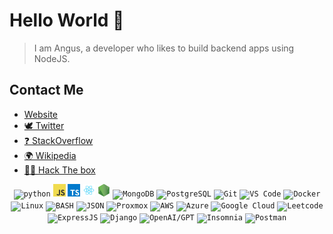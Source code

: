 # Hello World 👋

> I am Angus, a developer who likes to build backend apps using NodeJS.

## Contact Me

- [ Website](https://crighton.live)
- [🕊️ Twitter](https://twitter.com/AngusC_Tech)
- [❓ StackOverflow](https://stackoverflow.com/users/19276480/angus)
- [🌍 Wikipedia](https://en.wikipedia.org/wiki/User:AngusCrighton)
- [👨‍💻 Hack The box](https://app.hackthebox.com/users/1315904)

<div align="center"> 
<code><img height="20" alt="python" src="https://github.com/AngusC222/AngusC222/assets/137439262/698339aa-120c-4325-a483-919079e2eb7a"></code>
<code><img height="20" alt="javascript" src="https://raw.githubusercontent.com/github/explore/80688e429a7d4ef2fca1e82350fe8e3517d3494d/topics/javascript/javascript.png"></code>
<code><img height="20" alt="typescrip![Uploading Python-logo-notext.svg…]()
t" src="https://raw.githubusercontent.com/github/explore/80688e429a7d4ef2fca1e82350fe8e3517d3494d/topics/typescript/typescript.png"></code>
<code><img height="20" alt="React" src="https://raw.githubusercontent.com/github/explore/80688e429a7d4ef2fca1e82350fe8e3517d3494d/topics/react/react.png"></code>
<code><img height="20" alt="NodeJS" src="https://raw.githubusercontent.com/github/explore/80688e429a7d4ef2fca1e82350fe8e3517d3494d/topics/nodejs/nodejs.png"></code>
<code><img height="20" alt="MongoDB" src="https://github.com/AngusC222/AngusC222/assets/137439262/33853a2d-2e46-4935-bff6-f4d3e9119af4"></code>
<code><img height="20" alt="PostgreSQL" src="https://github.com/AngusC222/AngusC222/assets/137439262/b7f2388d-478a-41d8-b354-78e512db2c6d"></code>
<code><img height="20" alt="Git" src="https://github.com/AngusC222/AngusC222/assets/137439262/9ef8234b-4bda-42f9-b028-90a8bd5acdac"></code>
<code><img height="20" alt="VS Code" src="https://github.com/AngusC222/AngusC222/assets/137439262/0625e3d3-ea9d-4e96-96f5-710e438414c6"></code>
<code><img height="20" alt="Docker" src="https://github.com/AngusC222/AngusC222/assets/137439262/a89f151e-b7a3-46cf-8308-8ca3a67862c1"></code>
<code><img height="20" alt="Linux" src="https://github.com/AngusC222/AngusC222/assets/137439262/dcd5cc33-f30e-42cc-a815-a1ef64e0de30"></code>
<code><img height="20" alt="BASH" src="https://github.com/AngusC222/AngusC222/assets/137439262/e90da889-d70e-437a-a7a0-ca3ce3ceb8f3"></code>
<code><img height="20" alt="JSON" src="https://github.com/AngusC222/AngusC222/assets/137439262/f4110c43-3648-4dc2-aa94-1f44bc677ebf"></code>
<code><img height="20" alt="Proxmox" src="https://github.com/AngusC222/AngusC222/assets/137439262/b2543f22-8e8a-443a-b500-9671c02af346"></code>
<code><img height="20" alt="AWS" src="https://github.com/AngusC222/AngusC222/assets/137439262/1a89b951-8e2f-4a9d-a9d0-c9bbebb8ba73"></code>
<code><img height="20" alt="Azure" src="https://github.com/AngusC222/AngusC222/assets/137439262/1611bb6a-8241-4f80-9b44-3e966ad98dfe"></code>
<code><img height="20" alt="Google Cloud" src="https://github.com/AngusC222/AngusC222/assets/137439262/fb5bc382-fba1-4fc3-8f04-9c5d1bd6ee32"></code>
<code><img height="20" alt="Leetcode" src="https://github.com/AngusC222/AngusC222/assets/137439262/7fd15068-fdd3-4aeb-a509-bfef306b44bb"></code>
<code><img height="20" alt="ExpressJS" src="https://github.com/AngusC222/AngusC222/assets/137439262/2091f632-882c-48e0-936f-04bbf21d1ed0"></code>
<code><img height="20" alt="Django" src="https://github.com/AngusC222/AngusC222/assets/137439262/dc0f71c2-18d0-44da-a12b-f948dc20704e"></code>
<code><img height="20" alt="OpenAI/GPT" src="https://github.com/AngusC222/AngusC222/assets/137439262/958b10ba-b38b-4d33-8543-548f8c22f300"></code>
<code><img height="20" alt="Insomnia" src="https://github.com/AngusC222/AngusC222/assets/137439262/d88cf88f-a652-4cbd-9f8a-e6ea47541496"></code>
<code><img height="20" alt="Postman" src="https://github.com/AngusC222/AngusC222/assets/137439262/78f2b8d8-a39f-4c7d-9050-9247ba35baa8"></code>
</div>
